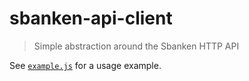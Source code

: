 # sbanken-api-client

> Simple abstraction around the Sbanken HTTP API

See [`example.js`](https://github.com/hanse/kafka-playground/blob/master/packages/sbanken-api-client/example.js) for a usage example.
